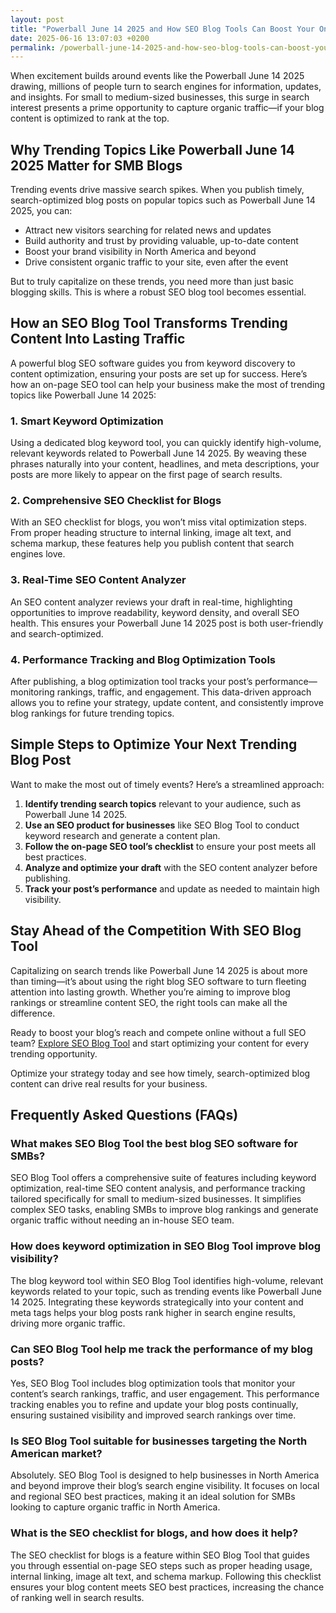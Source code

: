 ```yaml
---
layout: post
title: "Powerball June 14 2025 and How SEO Blog Tools Can Boost Your Online Visibility"
date: 2025-06-16 13:07:03 +0200
permalink: /powerball-june-14-2025-and-how-seo-blog-tools-can-boost-your-online-visibility/
---
```

When excitement builds around events like the Powerball June 14 2025 drawing, millions of people turn to search engines for information, updates, and insights. For small to medium-sized businesses, this surge in search interest presents a prime opportunity to capture organic traffic—if your blog content is optimized to rank at the top.

## Why Trending Topics Like Powerball June 14 2025 Matter for SMB Blogs

Trending events drive massive search spikes. When you publish timely, search-optimized blog posts on popular topics such as Powerball June 14 2025, you can:

- Attract new visitors searching for related news and updates  
- Build authority and trust by providing valuable, up-to-date content  
- Boost your brand visibility in North America and beyond  
- Drive consistent organic traffic to your site, even after the event

But to truly capitalize on these trends, you need more than just basic blogging skills. This is where a robust SEO blog tool becomes essential.

## How an SEO Blog Tool Transforms Trending Content Into Lasting Traffic

A powerful blog SEO software guides you from keyword discovery to content optimization, ensuring your posts are set up for success. Here’s how an on-page SEO tool can help your business make the most of trending topics like Powerball June 14 2025:

### 1. Smart Keyword Optimization

Using a dedicated blog keyword tool, you can quickly identify high-volume, relevant keywords related to Powerball June 14 2025. By weaving these phrases naturally into your content, headlines, and meta descriptions, your posts are more likely to appear on the first page of search results.

### 2. Comprehensive SEO Checklist for Blogs

With an SEO checklist for blogs, you won’t miss vital optimization steps. From proper heading structure to internal linking, image alt text, and schema markup, these features help you publish content that search engines love.

### 3. Real-Time SEO Content Analyzer

An SEO content analyzer reviews your draft in real-time, highlighting opportunities to improve readability, keyword density, and overall SEO health. This ensures your Powerball June 14 2025 post is both user-friendly and search-optimized.

### 4. Performance Tracking and Blog Optimization Tools

After publishing, a blog optimization tool tracks your post’s performance—monitoring rankings, traffic, and engagement. This data-driven approach allows you to refine your strategy, update content, and consistently improve blog rankings for future trending topics.

## Simple Steps to Optimize Your Next Trending Blog Post

Want to make the most out of timely events? Here’s a streamlined approach:

1. **Identify trending search topics** relevant to your audience, such as Powerball June 14 2025.  
2. **Use an SEO product for businesses** like SEO Blog Tool to conduct keyword research and generate a content plan.  
3. **Follow the on-page SEO tool’s checklist** to ensure your post meets all best practices.  
4. **Analyze and optimize your draft** with the SEO content analyzer before publishing.  
5. **Track your post’s performance** and update as needed to maintain high visibility.

## Stay Ahead of the Competition With SEO Blog Tool

Capitalizing on search trends like Powerball June 14 2025 is about more than timing—it’s about using the right blog SEO software to turn fleeting attention into lasting growth. Whether you’re aiming to improve blog rankings or streamline content SEO, the right tools can make all the difference.

Ready to boost your blog’s reach and compete online without a full SEO team? [Explore SEO Blog Tool](https://seoblogtool.com/) and start optimizing your content for every trending opportunity.

Optimize your strategy today and see how timely, search-optimized blog content can drive real results for your business.

## Frequently Asked Questions (FAQs)

### What makes SEO Blog Tool the best blog SEO software for SMBs?

SEO Blog Tool offers a comprehensive suite of features including keyword optimization, real-time SEO content analysis, and performance tracking tailored specifically for small to medium-sized businesses. It simplifies complex SEO tasks, enabling SMBs to improve blog rankings and generate organic traffic without needing an in-house SEO team.

### How does keyword optimization in SEO Blog Tool improve blog visibility?

The blog keyword tool within SEO Blog Tool identifies high-volume, relevant keywords related to your topic, such as trending events like Powerball June 14 2025. Integrating these keywords strategically into your content and meta tags helps your blog posts rank higher in search engine results, driving more organic traffic.

### Can SEO Blog Tool help me track the performance of my blog posts?

Yes, SEO Blog Tool includes blog optimization tools that monitor your content’s search rankings, traffic, and user engagement. This performance tracking enables you to refine and update your blog posts continually, ensuring sustained visibility and improved search rankings over time.

### Is SEO Blog Tool suitable for businesses targeting the North American market?

Absolutely. SEO Blog Tool is designed to help businesses in North America and beyond improve their blog’s search engine visibility. It focuses on local and regional SEO best practices, making it an ideal solution for SMBs looking to capture organic traffic in North America.

### What is the SEO checklist for blogs, and how does it help?

The SEO checklist for blogs is a feature within SEO Blog Tool that guides you through essential on-page SEO steps such as proper heading usage, internal linking, image alt text, and schema markup. Following this checklist ensures your blog content meets SEO best practices, increasing the chance of ranking well in search results.

<script type="application/ld+json">
{
  "@context": "https://schema.org",
  "@type": "BlogPosting",
  "headline": "Powerball June 14 2025 and How SEO Blog Tools Can Boost Your Online Visibility",
  "description": "Learn how SEO Blog Tool helps small to medium-sized businesses optimize their blog content around trending topics like Powerball June 14 2025 to improve search rankings and drive organic traffic.",
  "author": {
    "@type": "Person",
    "name": "SEO Blog Tool"
  },
  "publisher": {
    "@type": "Person",
    "name": "SEO Blog Tool"
  },
  "datePublished": "2025-06-14",
  "mainEntityOfPage": {
    "@type": "WebPage",
    "@id": "https://seoblogtool.com/blog/powerball-june-14-2025-seo-blog-tools-boost"
  },
  "keywords": "SEO blog tool, blog SEO software, keyword optimization, content SEO, on-page SEO tool, blog writing SEO, blog keyword tool, SEO tools for SMBs, SEO checklist for blogs, SEO content analyzer, blog optimization tool, SEO product for businesses, improve blog rankings",
  "inLanguage": "en-US",
  "url": "https://seoblogtool.com/blog/powerball-june-14-2025-seo-blog-tools-boost"
}
</script>

<script type="application/ld+json">
{
  "@context": "https://schema.org",
  "@type": "FAQPage",
  "mainEntity": [
    {
      "@type": "Question",
      "name": "What makes SEO Blog Tool the best blog SEO software for SMBs?",
      "acceptedAnswer": {
        "@type": "Answer",
        "text": "SEO Blog Tool offers a comprehensive suite of features including keyword optimization, real-time SEO content analysis, and performance tracking tailored specifically for small to medium-sized businesses. It simplifies complex SEO tasks, enabling SMBs to improve blog rankings and generate organic traffic without needing an in-house SEO team."
      }
    },
    {
      "@type": "Question",
      "name": "How does keyword optimization in SEO Blog Tool improve blog visibility?",
      "acceptedAnswer": {
        "@type": "Answer",
        "text": "The blog keyword tool within SEO Blog Tool identifies high-volume, relevant keywords related to your topic, such as trending events like Powerball June 14 2025. Integrating these keywords strategically into your content and meta tags helps your blog posts rank higher in search engine results, driving more organic traffic."
      }
    },
    {
      "@type": "Question",
      "name": "Can SEO Blog Tool help me track the performance of my blog posts?",
      "acceptedAnswer": {
        "@type": "Answer",
        "text": "Yes, SEO Blog Tool includes blog optimization tools that monitor your content’s search rankings, traffic, and user engagement. This performance tracking enables you to refine and update your blog posts continually, ensuring sustained visibility and improved search rankings over time."
      }
    },
    {
      "@type": "Question",
      "name": "Is SEO Blog Tool suitable for businesses targeting the North American market?",
      "acceptedAnswer": {
        "@type": "Answer",
        "text": "Absolutely. SEO Blog Tool is designed to help businesses in North America and beyond improve their blog’s search engine visibility. It focuses on local and regional SEO best practices, making it an ideal solution for SMBs looking to capture organic traffic in North America."
      }
    },
    {
      "@type": "Question",
      "name": "What is the SEO checklist for blogs, and how does it help?",
      "acceptedAnswer": {
        "@type": "Answer",
        "text": "The SEO checklist for blogs is a feature within SEO Blog Tool that guides you through essential on-page SEO steps such as proper heading usage, internal linking, image alt text, and schema markup. Following this checklist ensures your blog content meets SEO best practices, increasing the chance of ranking well in search results."
      }
    }
  ]
}
</script>